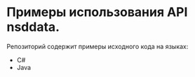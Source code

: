 # Примеры использования API nsddata.

Репозиторий содержит примеры исходного кода на языках:
 * C#
 * Java